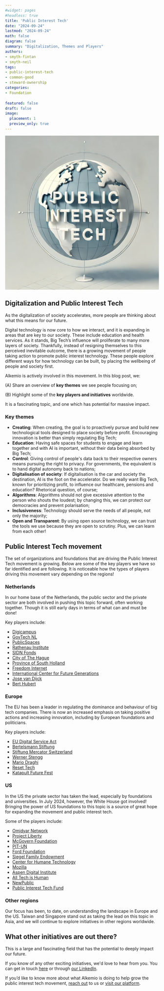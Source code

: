 ```yaml
---
#widget: pages
#headless: true
title: 'Public Interest Tech'
date: "2024-09-24"
lastmod: "2024-09-24"
math: false
diagram: false
summary: "Digitalization, Themes and Players"
authors:
- smyth-fintan
- smyth-neil
tags:
- public-interest-tech
- common-good
- steward-ownership
categories:
- Foundation

featured: false
draft: false
image:
  placement: 1
  preview_only: true
---
```


![](./header.png)

## Digitalization and Public Interest Tech

As the digitalization of society accelerates, more people are thinking about what this means for our future.

Digital technology is now core to how we interact, and it is expanding in areas that are key to our society. These include education and health services. As it stands, Big Tech’s influence will proliferate to many more layers of society. Thankfully, instead of resigning themselves to this perceived inevitable outcome, there is a growing movement of people taking action to promote public interest technology. These people explore different ways for how technology can be built, by placing the wellbeing of people and society first.

Alkemio is actively involved in this movement. In this blog post, we:

(A) Share an overview of **key themes** we see people focusing on;

(B) Highlight some of the **key players and initiatives** worldwide. 

It is a fascinating topic, and one which has potential for massive impact.

### **Key themes** 

- **Creating**: When creating, the goal is to proactively pursue and build new technological tools designed to place society before profit. Encouraging innovation is better than simply regulating Big Tech;
- **Education**: Having safe spaces for students to engage and learn together and with AI is important, without their data being absorbed by Big Tech;
- **Control**: Giving control of people's data back to their respective owners means pursuing the right to privacy. For governments, the equivalent is to hand digital autonomy back to nations;
- **Digitalisation of society**: If digitalisation is the car and society the destination, AI is the foot on the accelerator. Do we really want Big Tech, known for prioritizing profit, to influence our healthcare, pensions and education? Rhetorical question, of course;
- **Algorithms**: Algorithms should not give excessive attention to the person who shouts the loudest; by changing this, we can protect our democracies and prevent polarisation;
- **Inclusiveness**: Technology should serve the needs of all people, not only the majority;
- **Open and Transparent**: By using open source technology, we can trust the tools we use because they are open to scrutiny. Plus, we can learn from each other!


## **Public Interest Tech movement**
The set of organizations and foundations that are driving the Public Interest Tech movement is growing. Below are some of the key players we have so far identified and are following. It is noticeable how the types of players driving this movement vary depending on the regions!


### **Netherlands**
In our home base of the Netherlands, the public sector and the private sector are both involved in pushing this topic forward, often working together. Though it is still early days in terms of what can and must be done! 

Key players include:
- [Digicampus](https://digicampus.tech)
- [GovTech NL](https://www.govtechnl.nl)
- [PublicSpaces](https://english.publicspaces.net)
- [Rathenau Institute](https://www.rathenau.nl/en)
- [SIDN Fonds](https://www.sidn.nl/en/about-sidn/sidn-fund)
- [City of The Hague](https://www.denhaag.nl/en/)
- [Province of South Holland](https://www.zuid-holland.nl)
- [Freedom Internet](https://www.freedominternet.org/about-us)
- [International Center for Future Generations](https://icfg.eu)
- [Jose van Dijck](https://www.uu.nl/staff/JFTMvanDijck)
- [Bert Hubert](https://berthub.eu)


### **Europe**
The EU has been a leader in regulating the dominance and behaviour of big tech companies. There is now an increased emphasis on taking positive actions and increasing innovation, including by European foundations and politicians. 

Key players include:
- [EU Digital Service Act](https://commission.europa.eu/strategy-and-policy/priorities-2019-2024/europe-fit-digital-age/digital-services-act_en#:~:text=Digital%20Services%20Act%20(DSA)%20overview,and%20the%20spread%20of%20disinformation.)
- [Bertelsmann Stiftung](https://www.bertelsmann-stiftung.de/en/home)
- [Stiftung Mercator Switzerland](https://www.stiftung-mercator.ch)
- [Werner Stengg](https://cerre.eu/biographies/werner-stengg/)
- [Mario Draghi](https://www.britannica.com/biography/Mario-Draghi)
- [Reset Tech](https://www.reset.tech)
- [Katapult Future Fest](https://katapultfuturefest.com)


### **US**
In the US the private sector has taken the lead, especially by foundations and universities. In July 2024, however, the White House got involved! Bringing the power of US foundations to this topic is a source of great hope for expanding the movement and public interest tech. 

Some of the players include:
- [Omidyar Network](https://omidyar.com)
- [Project Liberty](https://www.projectliberty.io)
- [McGovern Foundation](https://www.mcgovern.org)
- [PIT-UN](https://pitcases.org)
- [Ford Foundation](https://www.fordfoundation.org/work/challenging-inequality/technology-and-society/)
- [Siegel Family Endowment](https://www.siegelendowment.org)
- [Center for Humane Technology](https://www.humanetech.com)
- [Mozilla](https://www.mozilla.org/en-GB/?v=1)
- [Aspen Digital Institute](https://www.aspendigital.org)
- [All Tech is Human](https://alltechishuman.org)
- [NewPublic](https://newpublic.org)
- [Public Interest Tech Fund](https://www.publicinteresttech.fund)


### **Other regions**
Our focus has been, to date, on understanding the landscape in Europe and the US. Taiwan and Singapore stand out as taking the lead on this topic in Asia, and we will continue to explore initiatives in other regions worldwide.

## What other initiatives are out there?
This is a large and fascinating field that has the potential to deeply impact our future. 


If you know of any other exciting initiatives, we'd love to hear from you. You can get in touch [<u>here</u>](https://www.alkemio.org/contact/) or through [<u>our LinkedIn</u>](https://www.linkedin.com/company/alkemio-foundation/). 


If you’d like to know more about what Alkemio is doing to help grow the public interest tech movement, [<u>reach out</u>](https://www.alkemio.org/contact/) to us or [<u>visit our platform</u>](https://welcome.alkem.io).
